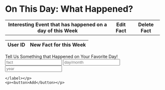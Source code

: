 <h1>On This Day: What Happened?</h1>


<html>
<body>


<table style="width:100%" id="table">
  <tr>
    <th>Interesting Event that has happened on a day of this Week</th>
    <th>Edit Fact</th>
    <th>Delete Fact</th>
  </tr>
</table>




<script>




var requestOptions = {
  method: 'GET',
  redirect: 'follow'
};


fetch("https://fnvs.duckdns.org/api/fact", requestOptions)
  .then(response => response.json())
  .then(r => {
  r.forEach(ev => {
    const row = document.createElement("tr")
    const data = document.createElement("td")
    data.innerHTML = `${ev.date}, ${ev.year}: ${ev.fact}`
    row.appendChild(data)
    document.getElementById("table").appendChild(row)
  })
  })
  .catch(error => console.log('error', error))




function reset() {
  window.location.reload();
}




</script>


<table>
  <thead>
  <tr>
    <th>User ID</th>
    <th>New Fact for this Week</th>
  </tr>
  </thead>
  <tbody id="result">
    <!-- javascript generated data -->
  </tbody>
</table>


<script>


const resultContainer = document.getElementById("result");
  // prepare URL's to allow easy switch from deployment and localhost
const url = "https://fnvs.duckdns.org/api/fact"
  //const url = "https://flask.nighthawkcodingsociety.com/api/users"
const create_fetch = url + '/create';
const read_fetch = url + '/';
read_users();


function read_users() {
    // prepare fetch options
    const read_options = {
      method: 'GET', // *GET, POST, PUT, DELETE, etc.
      mode: 'cors', // no-cors, *cors, same-origin
      cache: 'default', // *default, no-cache, reload, force-cache, only-if-cached
      credentials: 'omit', // include, *same-origin, omit
      headers: {
        'Content-Type': 'application/json'
      },
    };     // fetch the data from API
    fetch(read_fetch, read_options)
      // response is a RESTful "promise" on any successful fetch
      .then(response => {
        // check for response errors
        if (response.status !== 200) {
            const errorMsg = 'Database read error: ' + response.status;
            console.log(errorMsg);
            const tr = document.createElement("tr");
            const td = document.createElement("td");
            td.innerHTML = errorMsg;
            tr.appendChild(td);
            return;
        }
        // valid response will have json data
        response.json().then(data => {
            console.log(data);
            for (let row in data) {
              console.log(data[row]);
              add_row(data[row]);
            }
        })
    })
      // catch fetch errors (ie ACCESS to server blocked)
    .catch(err => {
      console.error(err);
      const tr = document.createElement("tr");
      const td = document.createElement("td");
      td.innerHTML = err;
      tr.appendChild(td);
      resultContainer.appendChild(tr);
    });
  }
</script>


<form action="javascript:create_user()">
 <p><label>
        Tell Us Something that Happened on Your Favorite Day!
        <input type="text" name="fact" id="fact" placeholder="fact" required>
        <input type="text" name="fact" id="date" placeholder="day/month" required>
        <input type="number" name="fact" id="year" placeholder="year" required>


    </label></p>
    <p><button>Add</button></p>
</form>


<script>
  function create_user() {
    fetch("https://fnvs.duckdns.org/api/fact/create", {
      method: 'POST',
      headers: {
        'Content-Type': 'application/json'
      },
      body: JSON.stringify({fact:document.getElementById("fact").value,date:document.getElementById("date").value,year:document.getElementById("year").valueAsNumber})
    }).then(e => console.log(
     
      "yay"
    ));
  }
</script>


</body>


</html>